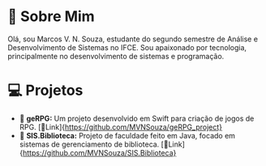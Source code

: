# 👋 Sobre Mim
Olá, sou Marcos V. N. Souza, estudante do segundo semestre de Análise e Desenvolvimento de Sistemas no IFCE. Sou apaixonado por tecnologia, principalmente no desenvolvimento de sistemas e programação.

# 💻 Projetos
* 📜 **geRPG:** Um projeto desenvolvido em Swift para criação de jogos de RPG. [📎Link]{https://github.com/MVNSouza/geRPG_project}
* 📘 **SIS.Biblioteca:** Projeto de faculdade feito em Java, focado em sistemas de gerenciamento de biblioteca. [📎Link]{https://github.com/MVNSouza/SIS.Biblioteca}
